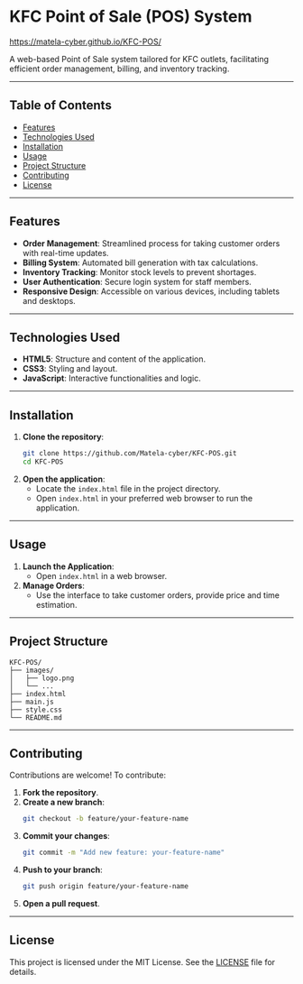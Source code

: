 

# KFC Point of Sale (POS) System 
https://matela-cyber.github.io/KFC-POS/

A web-based Point of Sale system tailored for KFC outlets, facilitating efficient order management, billing, and inventory tracking.

---

## Table of Contents

- [Features](#features)
- [Technologies Used](#technologies-used)
- [Installation](#installation)
- [Usage](#usage)
- [Project Structure](#project-structure)
- [Contributing](#contributing)
- [License](#license)

---

## Features

- **Order Management**: Streamlined process for taking customer orders with real-time updates.
- **Billing System**: Automated bill generation with tax calculations.
- **Inventory Tracking**: Monitor stock levels to prevent shortages.
- **User Authentication**: Secure login system for staff members.
- **Responsive Design**: Accessible on various devices, including tablets and desktops.

---

## Technologies Used

- **HTML5**: Structure and content of the application.
- **CSS3**: Styling and layout.
- **JavaScript**: Interactive functionalities and logic.

---

## Installation

1. **Clone the repository**:
   ```bash
   git clone https://github.com/Matela-cyber/KFC-POS.git
   cd KFC-POS
   ```
2. **Open the application**:
   - Locate the `index.html` file in the project directory.
   - Open `index.html` in your preferred web browser to run the application.

---

## Usage

1. **Launch the Application**:
   - Open `index.html` in a web browser.
2. **Manage Orders**:
   - Use the interface to take customer orders, provide price and time estimation.

---

## Project Structure

```plaintext
KFC-POS/
├── images/
│   ├── logo.png
│   └── ...
├── index.html
├── main.js
├── style.css
└── README.md
```

---

## Contributing

Contributions are welcome! To contribute:

1. **Fork the repository**.
2. **Create a new branch**:
   ```bash
   git checkout -b feature/your-feature-name
   ```
3. **Commit your changes**:
   ```bash
   git commit -m "Add new feature: your-feature-name"
   ```
4. **Push to your branch**:
   ```bash
   git push origin feature/your-feature-name
   ```
5. **Open a pull request**.

---

## License

This project is licensed under the MIT License. See the [LICENSE](LICENSE) file for details.
